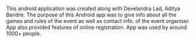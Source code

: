 This android application was created along with Develandra Lad, Aditya Bendre.
The purpose of this Android app was to give info about all the games and rules of the event as well as contact info. of the event organiser. App also provided features of online registration.
App was used by around 1000+ people.
